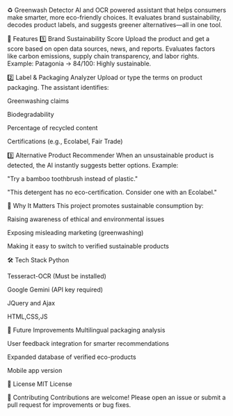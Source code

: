 ♻️ Greenwash Detector
AI and OCR powered assistant that helps consumers make smarter, more eco-friendly choices. It evaluates brand sustainability, decodes product labels, and suggests greener alternatives—all in one tool.

🚀 Features
1️⃣ Brand Sustainability Score
Upload the product and get a score based on open data sources, news, and reports. Evaluates factors like carbon emissions, supply chain transparency, and labor rights.
Example:
Patagonia → 84/100: Highly sustainable.

2️⃣ Label & Packaging Analyzer
Upload or type the terms on product packaging. The assistant identifies:

Greenwashing claims

Biodegradability

Percentage of recycled content

Certifications (e.g., Ecolabel, Fair Trade)

3️⃣ Alternative Product Recommender
When an unsustainable product is detected, the AI instantly suggests better options.
Example:

"Try a bamboo toothbrush instead of plastic."

"This detergent has no eco-certification. Consider one with an Ecolabel."

🌱 Why It Matters
This project promotes sustainable consumption by:

Raising awareness of ethical and environmental issues

Exposing misleading marketing (greenwashing)

Making it easy to switch to verified sustainable products

🛠️ Tech Stack
Python

Tesseract-OCR (Must be installed)

Google Gemini (API key required)

JQuery and Ajax

HTML,CSS,JS

📌 Future Improvements
Multilingual packaging analysis

User feedback integration for smarter recommendations

Expanded database of verified eco-products

Mobile app version

📄 License
MIT License

🤝 Contributing
Contributions are welcome! Please open an issue or submit a pull request for improvements or bug fixes.
